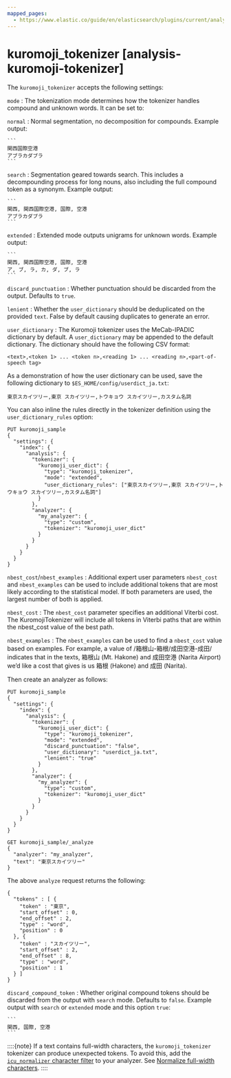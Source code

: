 ```yaml
---
mapped_pages:
  - https://www.elastic.co/guide/en/elasticsearch/plugins/current/analysis-kuromoji-tokenizer.html
---
```


# kuromoji_tokenizer [analysis-kuromoji-tokenizer]

The `kuromoji_tokenizer` accepts the following settings:

`mode`
:   The tokenization mode determines how the tokenizer handles compound and unknown words. It can be set to:

`normal`
:   Normal segmentation, no decomposition for compounds. Example output:

    ```
    関西国際空港
    アブラカダブラ
    ```


`search`
:   Segmentation geared towards search. This includes a decompounding process for long nouns, also including the full compound token as a synonym. Example output:

    ```
    関西, 関西国際空港, 国際, 空港
    アブラカダブラ
    ```


`extended`
:   Extended mode outputs unigrams for unknown words. Example output:

    ```
    関西, 関西国際空港, 国際, 空港
    ア, ブ, ラ, カ, ダ, ブ, ラ
    ```



`discard_punctuation`
:   Whether punctuation should be discarded from the output. Defaults to `true`.

`lenient`
:   Whether the `user_dictionary` should be deduplicated on the provided `text`. False by default causing duplicates to generate an error.

`user_dictionary`
:   The Kuromoji tokenizer uses the MeCab-IPADIC dictionary by default. A `user_dictionary` may be appended to the default dictionary. The dictionary should have the following CSV format:

```text
<text>,<token 1> ... <token n>,<reading 1> ... <reading n>,<part-of-speech tag>
```


As a demonstration of how the user dictionary can be used, save the following dictionary to `$ES_HOME/config/userdict_ja.txt`:

```text
東京スカイツリー,東京 スカイツリー,トウキョウ スカイツリー,カスタム名詞
```

You can also inline the rules directly in the tokenizer definition using the `user_dictionary_rules` option:

```console
PUT kuromoji_sample
{
  "settings": {
    "index": {
      "analysis": {
        "tokenizer": {
          "kuromoji_user_dict": {
            "type": "kuromoji_tokenizer",
            "mode": "extended",
            "user_dictionary_rules": ["東京スカイツリー,東京 スカイツリー,トウキョウ スカイツリー,カスタム名詞"]
          }
        },
        "analyzer": {
          "my_analyzer": {
            "type": "custom",
            "tokenizer": "kuromoji_user_dict"
          }
        }
      }
    }
  }
}
```

`nbest_cost`/`nbest_examples`
:   Additional expert user parameters `nbest_cost` and `nbest_examples` can be used to include additional tokens that are most likely according to the statistical model. If both parameters are used, the largest number of both is applied.

`nbest_cost`
:   The `nbest_cost` parameter specifies an additional Viterbi cost. The KuromojiTokenizer will include all tokens in Viterbi paths that are within the nbest_cost value of the best path.

`nbest_examples`
:   The `nbest_examples` can be used to find a `nbest_cost` value based on examples. For example, a value of /箱根山-箱根/成田空港-成田/ indicates that in the texts, 箱根山 (Mt. Hakone) and 成田空港 (Narita Airport) we’d like a cost that gives is us 箱根 (Hakone) and 成田 (Narita).


Then create an analyzer as follows:

```console
PUT kuromoji_sample
{
  "settings": {
    "index": {
      "analysis": {
        "tokenizer": {
          "kuromoji_user_dict": {
            "type": "kuromoji_tokenizer",
            "mode": "extended",
            "discard_punctuation": "false",
            "user_dictionary": "userdict_ja.txt",
            "lenient": "true"
          }
        },
        "analyzer": {
          "my_analyzer": {
            "type": "custom",
            "tokenizer": "kuromoji_user_dict"
          }
        }
      }
    }
  }
}

GET kuromoji_sample/_analyze
{
  "analyzer": "my_analyzer",
  "text": "東京スカイツリー"
}
```

The above `analyze` request returns the following:

```console-result
{
  "tokens" : [ {
    "token" : "東京",
    "start_offset" : 0,
    "end_offset" : 2,
    "type" : "word",
    "position" : 0
  }, {
    "token" : "スカイツリー",
    "start_offset" : 2,
    "end_offset" : 8,
    "type" : "word",
    "position" : 1
  } ]
}
```

`discard_compound_token`
:   Whether original compound tokens should be discarded from the output with `search` mode. Defaults to `false`. Example output with `search` or `extended` mode and this option `true`:

    ```
    関西, 国際, 空港
    ```


::::{note}
If a text contains full-width characters, the `kuromoji_tokenizer` tokenizer can produce unexpected tokens. To avoid this, add the [`icu_normalizer` character filter](/reference/elasticsearch-plugins/analysis-icu-normalization-charfilter.md) to your analyzer. See [Normalize full-width characters](/reference/elasticsearch-plugins/analysis-kuromoji-analyzer.md#kuromoji-analyzer-normalize-full-width-characters).
::::


